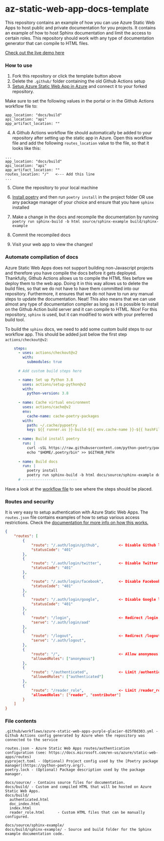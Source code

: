 # az-static-web-app-docs-template
This repository contains an example of how you can use Azure Static Web Apps to host public and private documentation for you projects. It contains an example of how to host Sphinx documentation and limit the access to certain roles. This repository should work with any type of documentation generator that can compile to HTML files.

[Check out the live demo here](https://brave-tree-035ee0c03.azurestaticapps.net/)

### How to use

1. Fork this repository or click the template button above
1. Delete the `.github/` folder containing the old Github Actions setup
1. [Setup Azure Static Web App in Azure](https://docs.microsoft.com/en-us/azure/static-web-apps/get-started-portal?tabs=vanilla-javascript) and connect it to your forked repository.

  Make sure to set the following values in the portal or in the Github Actions workflow file to:
  ```
  app_location: "docs/build"
  api_location: "api"
  app_artifact_location: ""
  ```
4. A Github Actions workflow file should automatically be added to your repository after setting up the static app in Azure. Open this workflow file and add the following `routes_location` value to the file, so that it looks like this:
  ```
  ...
  app_location: "docs/build"
  api_location: "api"
  app_artifact_location: ""
  routes_location: "/"   <--- Add this line
  ...
  ```
 5. Clone the repository to your local machine
 5. [Install poetry](https://python-poetry.org/docs/) and then run `poetry install` in the project folder OR use any package manager of your choice and ensure that you have `sphinx` installed

 6. Make a change in the docs and recompile the documentation by running `poetry run sphinx-build -b html source/sphinx-example build/sphinx-example`
 7. Commit the recompiled docs
 8. Visit your web app to view the changes!
 
### Automate compilation of docs
Azure Static Web Apps does not support building non-Javascript projects and therefore you have compile the docs before it gets deployed. Thankfully, Github Actions allows us to compile the HTML files before we deploy them to the web app. Doing it in this way allows us to delete the build files, so that we do not have to have them committed into our repository. Furthermore, it ensures that we do not have to run any manual steps to update the documentation. Neat! This also means that we can use almost any type of documentation compiler as long as it is possible to install on the Github Action build server and it can compile to HTML. Nice! For this repository, `sphinx` is used, but it can modified to work with your preferred build tool.

To build the `sphinx` docs, we need to add some custom build steps to our workflow app. This should be added just below the first step `actions/checkout@v2`:

```yaml
    steps:
      - uses: actions/checkout@v2
        with:
          submodules: true
      
      # Add custom build steps here 

      - name: Set up Python 3.8
        uses: actions/setup-python@v2
        with:
          python-version: 3.8
          
      - name: Cache virtual environment
        uses: actions/cache@v2
        env:
          cache-name: cache-poetry-packages
        with:
          path: ~/.cache/pypoetry
          key: ${{ runner.os }}-build-${{ env.cache-name }}-${{ hashFiles('**/poetry.lock') }}
          
      - name: Build install poetry
        run: |
          curl -sSL https://raw.githubusercontent.com/python-poetry/poetry/master/get-poetry.py | python
          echo "$HOME/.poetry/bin" >> $GITHUB_PATH
          
      - name: Build docs
        run: |
          poetry install
          poetry run sphinx-build -b html docs/source/sphinx-example docs/build/sphinx-example
      # -------------------------
```

Have a look at the [workflow file](https://github.com/equinor/az-static-web-app-docs-template/blob/main/.github/workflows/azure-static-web-apps-brave-tree-035ee0c03.yml) to see where the steps should be placed.

### Routes and security
It is very easy to setup authentication with Azure Static Web Apps. The `routes.json` file contains examples of how to setup various access restrictions. Check the [documentation for more info on how this works.](https://docs.microsoft.com/en-us/azure/static-web-apps/routes)

```json
{
    "routes": [
        {
            "route": "/.auth/login/github",         <- Disable Github login
            "statusCode": "401"
        },
        {
            "route": "/.auth/login/twitter",        <- Disable Twitter login
            "statusCode": "401"
        },
        {
            "route": "/.auth/login/facebook",       <- Disable Facebook login
            "statusCode": "401"
        },
        {
            "route": "/.auth/login/google",         <- Disable Google login
            "statusCode": "401"
        },
        {
            "route": "/login",                      <- Redirect /login to Azure AD login 
            "serve": "/.auth/login/aad"
        },
        {
            "route": "/logout",                     <- Redirect /logout to logout url
            "serve": "/.auth/logout",
        },
        {
            "route": "/",                           <- Allow anonymous access to the top level url
            "allowedRoles": ["anonymous"]
        },
        {
            "route": "/authenticated",              <- Limit /authenticated access to only users that have been authenticated (logged in with Azure AD)
            "allowedRoles": ["authenticated"]
        },
        {
            "route": "/reader_role",                <- Limit /reader_role access to only users that have been assigned the role "reader" or "contributer
            "allowedRoles": ["reader", "contributer"]
        }
    ]
}
```

### File contents
```
.github/workflows/azure-static-web-apps-purple-glacier-025f0d303.yml - Github Actions config generated by Azure when the repository was connected to the service

routes.json - Azure Static Web Apps routes/authentication configuration (see: https://docs.microsoft.com/en-us/azure/static-web-apps/routes)
pyproject.toml - (Optional) Project config used by the [Poetry package manager](https://python-poetry.org/).
poetry.lock - (Optional) Package description used by the package manager.

docs/source/ - Contains source files for documentation.
docs/build/ - Custom and compiled HTML that will be hosted on Azure Static Web Apps.
docs/build/
  authenticated.html
  doc_index.html
  index.html
  reader_role.html      - Custom HTML files that can be manually configured.
  
docs/source/sphinx-example/
docs/build/sphinx-example/ - Source and build folder for the Sphinx example documentation code.
```
